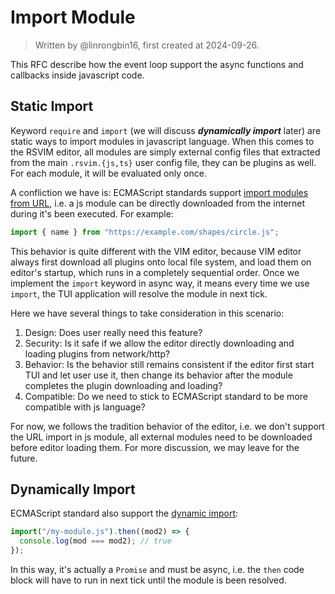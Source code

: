 # Import Module

> Written by @linrongbin16, first created at 2024-09-26.

This RFC describe how the event loop support the async functions and callbacks inside javascript code.

## Static Import

Keyword `require` and `import` (we will discuss _**dynamically import**_ later) are static ways to import modules in javascript language. When this comes to the RSVIM editor, all modules are simply external config files that extracted from the main `.rsvim.{js,ts}` user config file, they can be plugins as well. For each module, it will be evaluated only once.

A confliction we have is: ECMAScript standards support [import modules from URL](https://developer.mozilla.org/en-US/docs/Web/JavaScript/Guide/Modules), i.e. a js module can be directly downloaded from the internet during it's been executed. For example:

```javascript
import { name } from "https://example.com/shapes/circle.js";
```

This behavior is quite different with the VIM editor, because VIM editor always first download all plugins onto local file system, and load them on editor's startup, which runs in a completely sequential order. Once we implement the `import` keyword in async way, it means every time we use `import`, the TUI application will resolve the module in next tick.

Here we have several things to take consideration in this scenario:

1. Design: Does user really need this feature?
2. Security: Is it safe if we allow the editor directly downloading and loading plugins from network/http?
3. Behavior: Is the behavior still remains consistent if the editor first start TUI and let user use it, then change its behavior after the module completes the plugin downloading and loading?
4. Compatible: Do we need to stick to ECMAScript standard to be more compatible with js language?

For now, we follows the tradition behavior of the editor, i.e. we don't support the URL import in js module, all external modules need to be downloaded before editor loading them. For more discussion, we may leave for the future.

## Dynamically Import

ECMAScript standard also support the [dynamic import](https://developer.mozilla.org/en-US/docs/Web/JavaScript/Reference/Operators/import):

```javascript
import("/my-module.js").then((mod2) => {
  console.log(mod === mod2); // true
});
```

In this way, it's actually a `Promise` and must be async, i.e. the `then` code block will have to run in next tick until the module is been resolved.
